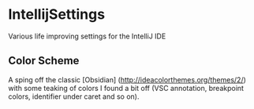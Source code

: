 IntellijSettings
================

Various life improving settings for the IntelliJ IDE

Color Scheme
------------

A sping off the classic [Obsidian] (http://ideacolorthemes.org/themes/2/) with some teaking of colors I found a bit off (VSC annotation, breakpoint colors, identifier under caret and so on).
